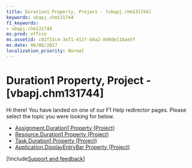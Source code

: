 ```yaml
---
title: Duration1 Property, Project - [vbapj.chm131744]
keywords: vbapj.chm131744
f1_keywords:
- vbapj.chm131744
ms.prod: office
ms.assetid: c02f33c4-3e71-411f-b6a2-8d0de110ae5f
ms.date: 06/08/2017
localization_priority: Normal
---
```



# Duration1 Property, Project - [vbapj.chm131744]

Hi there! You have landed on one of our F1 Help redirector pages. Please select the topic you were looking for below.

- [Assignment.Duration1 Property (Project)](http://msdn.microsoft.com/library/a6d57e54-cad2-0edf-994b-65405d47c0d9%28Office.15%29.aspx)
- [Resource.Duration1 Property (Project)](http://msdn.microsoft.com/library/ae5354bd-f5da-577a-9c5d-65355dc8924e%28Office.15%29.aspx)
- [Task.Duration1 Property (Project)](http://msdn.microsoft.com/library/7123e447-1b2c-7304-3c61-1d3bd5be5af1%28Office.15%29.aspx)
- [Application.DisplayEntryBar Property (Project)](http://msdn.microsoft.com/library/56121152-2302-9d32-3a64-68b8b68f0f90%28Office.15%29.aspx)

[!include[Support and feedback](~/includes/feedback-boilerplate.md)]